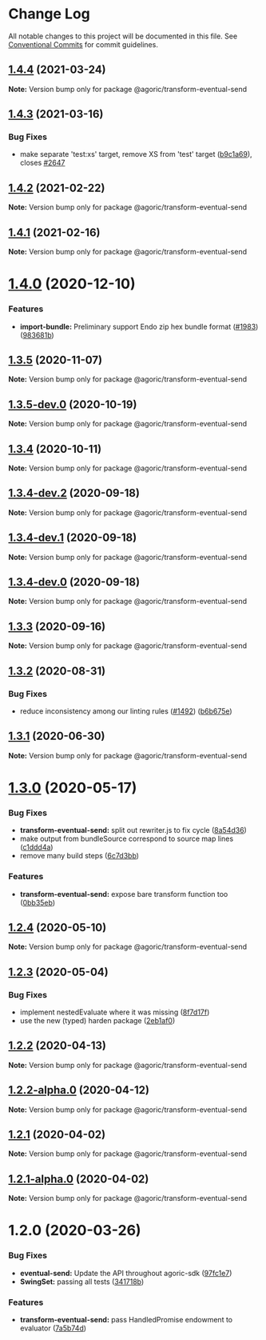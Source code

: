 # Change Log

All notable changes to this project will be documented in this file.
See [Conventional Commits](https://conventionalcommits.org) for commit guidelines.

## [1.4.4](https://github.com/Agoric/agoric-sdk/compare/@agoric/transform-eventual-send@1.4.3...@agoric/transform-eventual-send@1.4.4) (2021-03-24)

**Note:** Version bump only for package @agoric/transform-eventual-send





## [1.4.3](https://github.com/Agoric/agoric-sdk/compare/@agoric/transform-eventual-send@1.4.2...@agoric/transform-eventual-send@1.4.3) (2021-03-16)


### Bug Fixes

* make separate 'test:xs' target, remove XS from 'test' target ([b9c1a69](https://github.com/Agoric/agoric-sdk/commit/b9c1a6987093fc8e09e8aba7acd2a1618413bac8)), closes [#2647](https://github.com/Agoric/agoric-sdk/issues/2647)





## [1.4.2](https://github.com/Agoric/agoric-sdk/compare/@agoric/transform-eventual-send@1.4.1...@agoric/transform-eventual-send@1.4.2) (2021-02-22)

**Note:** Version bump only for package @agoric/transform-eventual-send





## [1.4.1](https://github.com/Agoric/agoric-sdk/compare/@agoric/transform-eventual-send@1.4.0...@agoric/transform-eventual-send@1.4.1) (2021-02-16)

**Note:** Version bump only for package @agoric/transform-eventual-send





# [1.4.0](https://github.com/Agoric/agoric-sdk/compare/@agoric/transform-eventual-send@1.3.5...@agoric/transform-eventual-send@1.4.0) (2020-12-10)


### Features

* **import-bundle:** Preliminary support Endo zip hex bundle format ([#1983](https://github.com/Agoric/agoric-sdk/issues/1983)) ([983681b](https://github.com/Agoric/agoric-sdk/commit/983681bfc4bf512b6bd90806ed9220cd4fefc13c))





## [1.3.5](https://github.com/Agoric/agoric-sdk/compare/@agoric/transform-eventual-send@1.3.5-dev.0...@agoric/transform-eventual-send@1.3.5) (2020-11-07)

**Note:** Version bump only for package @agoric/transform-eventual-send





## [1.3.5-dev.0](https://github.com/Agoric/agoric-sdk/compare/@agoric/transform-eventual-send@1.3.4...@agoric/transform-eventual-send@1.3.5-dev.0) (2020-10-19)

**Note:** Version bump only for package @agoric/transform-eventual-send





## [1.3.4](https://github.com/Agoric/agoric-sdk/compare/@agoric/transform-eventual-send@1.3.4-dev.2...@agoric/transform-eventual-send@1.3.4) (2020-10-11)

**Note:** Version bump only for package @agoric/transform-eventual-send





## [1.3.4-dev.2](https://github.com/Agoric/agoric-sdk/compare/@agoric/transform-eventual-send@1.3.4-dev.1...@agoric/transform-eventual-send@1.3.4-dev.2) (2020-09-18)

**Note:** Version bump only for package @agoric/transform-eventual-send





## [1.3.4-dev.1](https://github.com/Agoric/agoric-sdk/compare/@agoric/transform-eventual-send@1.3.4-dev.0...@agoric/transform-eventual-send@1.3.4-dev.1) (2020-09-18)

**Note:** Version bump only for package @agoric/transform-eventual-send





## [1.3.4-dev.0](https://github.com/Agoric/agoric-sdk/compare/@agoric/transform-eventual-send@1.3.3...@agoric/transform-eventual-send@1.3.4-dev.0) (2020-09-18)

**Note:** Version bump only for package @agoric/transform-eventual-send





## [1.3.3](https://github.com/Agoric/agoric-sdk/compare/@agoric/transform-eventual-send@1.3.2...@agoric/transform-eventual-send@1.3.3) (2020-09-16)

**Note:** Version bump only for package @agoric/transform-eventual-send





## [1.3.2](https://github.com/Agoric/agoric-sdk/compare/@agoric/transform-eventual-send@1.3.1...@agoric/transform-eventual-send@1.3.2) (2020-08-31)


### Bug Fixes

* reduce inconsistency among our linting rules ([#1492](https://github.com/Agoric/agoric-sdk/issues/1492)) ([b6b675e](https://github.com/Agoric/agoric-sdk/commit/b6b675e2de110e2af19cad784a66220cab21dacf))





## [1.3.1](https://github.com/Agoric/agoric-sdk/compare/@agoric/transform-eventual-send@1.3.0...@agoric/transform-eventual-send@1.3.1) (2020-06-30)

**Note:** Version bump only for package @agoric/transform-eventual-send





# [1.3.0](https://github.com/Agoric/agoric-sdk/compare/@agoric/transform-eventual-send@1.2.4...@agoric/transform-eventual-send@1.3.0) (2020-05-17)


### Bug Fixes

* **transform-eventual-send:** split out rewriter.js to fix cycle ([8a54d36](https://github.com/Agoric/agoric-sdk/commit/8a54d36f6de8cee2ea87d6c75ea1eb013f40e766))
* make output from bundleSource correspond to source map lines ([c1ddd4a](https://github.com/Agoric/agoric-sdk/commit/c1ddd4a0a27de9561b3bd827213562d9741e61a8))
* remove many build steps ([6c7d3bb](https://github.com/Agoric/agoric-sdk/commit/6c7d3bb0c70277c22f8eda40525d7240141a5434))


### Features

* **transform-eventual-send:** expose bare transform function too ([0bb35eb](https://github.com/Agoric/agoric-sdk/commit/0bb35eb11fd9acc4e90ec987f83f246e09cdcab5))





## [1.2.4](https://github.com/Agoric/agoric-sdk/compare/@agoric/transform-eventual-send@1.2.3...@agoric/transform-eventual-send@1.2.4) (2020-05-10)

**Note:** Version bump only for package @agoric/transform-eventual-send





## [1.2.3](https://github.com/Agoric/agoric-sdk/compare/@agoric/transform-eventual-send@1.2.2...@agoric/transform-eventual-send@1.2.3) (2020-05-04)


### Bug Fixes

* implement nestedEvaluate where it was missing ([8f7d17f](https://github.com/Agoric/agoric-sdk/commit/8f7d17fe6a0c452df8c701c708d73cc79144071c))
* use the new (typed) harden package ([2eb1af0](https://github.com/Agoric/agoric-sdk/commit/2eb1af08fe3967629a3ce165752fd501a5c85a96))





## [1.2.2](https://github.com/Agoric/agoric-sdk/compare/@agoric/transform-eventual-send@1.2.2-alpha.0...@agoric/transform-eventual-send@1.2.2) (2020-04-13)

**Note:** Version bump only for package @agoric/transform-eventual-send





## [1.2.2-alpha.0](https://github.com/Agoric/agoric-sdk/compare/@agoric/transform-eventual-send@1.2.1...@agoric/transform-eventual-send@1.2.2-alpha.0) (2020-04-12)

**Note:** Version bump only for package @agoric/transform-eventual-send





## [1.2.1](https://github.com/Agoric/agoric-sdk/compare/@agoric/transform-eventual-send@1.2.1-alpha.0...@agoric/transform-eventual-send@1.2.1) (2020-04-02)

**Note:** Version bump only for package @agoric/transform-eventual-send





## [1.2.1-alpha.0](https://github.com/Agoric/agoric-sdk/compare/@agoric/transform-eventual-send@1.2.0...@agoric/transform-eventual-send@1.2.1-alpha.0) (2020-04-02)

**Note:** Version bump only for package @agoric/transform-eventual-send





# 1.2.0 (2020-03-26)


### Bug Fixes

* **eventual-send:** Update the API throughout agoric-sdk ([97fc1e7](https://github.com/Agoric/transform-eventual-send/commit/97fc1e748d8e3955b29baf0e04bfa788d56dad9f))
* **SwingSet:** passing all tests ([341718b](https://github.com/Agoric/transform-eventual-send/commit/341718be335e16b58aa5e648b51a731ea065c1d6))


### Features

* **transform-eventual-send:** pass HandledPromise endowment to evaluator ([7a5b74d](https://github.com/Agoric/transform-eventual-send/commit/7a5b74d8204a6af0d33ad05bfa67da714a0a8a5a))
